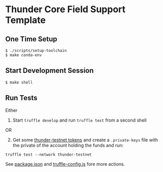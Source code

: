 # Thunder Core Field Support Template

## One Time Setup
```
$ ./scripts/setup-toolchain
$ make conda-env
```

## Start Development Session
```
$ make shell
```

## Run Tests

Either
1. Start `truffle develop` and run `truffle test` from a second shell

OR

2. Get some [thunder-testnet tokens](https://faucet-testnet.thundercore.com) and create a `.private-keys` file with the private of the account holding the funds and run:

```
truffle test --network thunder-testnet
```

See [package.json](package.json) and [truffle-config.js](truffle-config.js) fore more actions.
